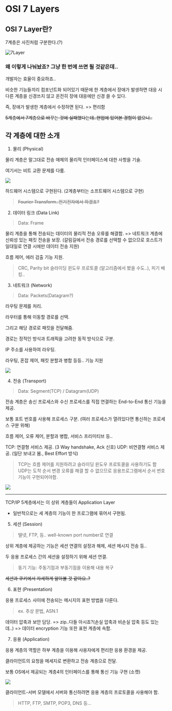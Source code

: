 # OSI 7 Layers


## OSI 7 Layer란?

7계층은 사진처럼 구분한다.(?)

![7Layer](http://wiki.hash.kr/images/7/71/OSI_7_계층.jpg)


### 왜 이렇게 나눠놨죠? 그냥 한 번에 쓰면 될 것같은데..

개발자는 효율이 중요하죠..

비슷한 기능들끼리 컴포넌트화 되어있기 때문에 한 계층에서 장애가 발생하면
대응 시 다른 계층을 신경쓰지 않고 온전히 장애 대응에만 신경 쓸 수 있다.

즉, 장애가 발생한 계층에서 수정하면 된다. => 편리함

~~5계층에서 7계층으로 바꾸는 것에 실패했다는데..현업에 있어본 경험이 없으니..~~



## 각 계층에 대한 소개



1. 물리 (Physical)


물리 계층은 말그대로 전송 매체의 물리적 인터페이스에 대한 사항을 기술.

여기서는 비트 교환 문제를 다룸.

![](https://raw.githubusercontent.com/angeloyeo/angeloyeo.github.io/master/pics/2019-07-07-CTFT/pic1.png)


하드웨어 시스템으로 구현된다. (2계층부터는 소프트웨어 시스템으로 구현)
> ~~Fourier Transform..전기전자에서 하겠죠?~~



2. 데이터 링크 (Data Link)
> Data: Frame


물리 계층을 통해 전송되는 데이터의 물리적 전송 오류를 해결함.
=> 네트워크 계층에 신뢰성 있는 패킷 전송을 보장.
(갈림길에서 전송 경로를 선택할 수 없으므로 호스트가 일대일로 연결 시에만 데이터 전송 지원)

흐름 제어, 에러 검출 기능 지원.
> CRC, Parity bit
> 슬라이딩 윈도우 프로토콜 (알고리즘에서 봤을 수도..), 피기 배킹..



3. 네트워크 (Network)
> Data: Packets(Datagram?)


라우팅 문제를 처리.

라우터를 통해 이동할 경로를 선택.

그리고 해당 경로로 패킷을 전달해줌.

경로는 정적인 방식과 트래픽을 고려한 동적 방식으로 구분.

IP 주소를 사용하여 라우팅.

라우팅, 혼잡 제어, 패킷 분할과 병합 등등.. 기능 지원

![](https://2.bp.blogspot.com/-HRi64imuP9M/V5axFei6SSI/AAAAAAAAAaY/HUclv6l3o50Y6dlt6_a5b9zl3u3-pzkkQCLcB/s1600/2.PNG)



4. 전송 (Transport)
> Data: Segment(TCP) / Datagram(UDP)


전송 계층은 송신 프로세스와 수신 프로세스를 직접 연결하는 End-to-End 통신 기능을 제공.

보통 포트 번호를 사용해 프로세스 구분. (여러 프로세스가 열려있다면 통신하는 프로세스 구분 위해)

흐름 제어, 오류 제어, 분할과 병합, 서비스 프리미티브 등..

TCP: 연결형 서비스 제공. (3 Way handshake, Ack 신호)
UDP: 비연결형 서비스 제공. (일단 보내고 봄., Best Effort 방식)
> TCP는 흐름 제어를 지원하려고 슬라이딩 윈도우 프로토콜을 사용하기도 함
> UDP는 도착 순서 변경 오류를 해결 할 수 없으므로 응용프로그램에서 순서 번호 기능이 구현되어야함.

![](https://blog.kakaocdn.net/dn/d2UbXC/btqzsVExN5l/lx9RkndbNduxK9qk78wLK1/img.jpg)

***

TCP/IP 5계층에서는 이 상위 계층들이 Application Layer
- 일반적으로는 세 계층의 기능이 한 프로그램에 묶어서 구현됨.



5. 세션 (Session)
> 텔넷, FTP, 등.. well-known port number로 연결


상위 계층에 제공하는 기능은 세션 연결의 설정과 해제, 세션 메시지 전송 등..

두 응용 프로세스 간의 세션을 설정하기 위해 세션 연결.
> 동기 기능: 주동기점과 부동기점을 이용해 내용 복구

~~세션과 쿠키에서 자세하게 알아볼 것 같아요..?~~



6. 표현 (Presentation)


응용 프로세스 사이에 전송되는 메시지의 표현 방법을 다룬다.
> ex. 추상 문법, ASN.1

데이터 압축과 보안 담당.
=> zip..다들 아시죠?(손실 압축과 비손실 압축 등도 있는데..)
=> 데이터 encryption 기능 또한 표현 계층에 속함.



7. 응용 (Application)


응용 계층의 역할은 하부 계층을 이용해 사용자에게 편리한 응용 환경을 제공.

클라이언트의 요청을 메세지로 변환하고 전송 계층으로 전달.

보통 OS에서 제공되는 계층4의 인터페이스를 통해 통신 기능 구현 (소켓)

![](https://on1ystar.github.io/public/img/socket/socket-1-2.png)

클라이언트-서버 모델에서 서버와 통신하려면 응용 계층의 프로토콜을 사용해야 함.
> HTTP, FTP, SMTP, POP3, DNS 등...
